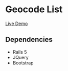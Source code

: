 # Geocode List
 [Live Demo](https://mighty-island-83019.herokuapp.com/)
## Dependencies
* Rails 5
* JQuery
* Bootstrap

